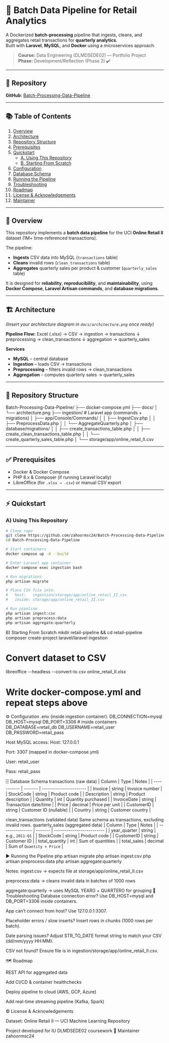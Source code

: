 # 🛒 Batch Data Pipeline for Retail Analytics

A Dockerized **batch-processing** pipeline that ingests, cleans, and aggregates retail transactions for **quarterly analytics**.  
Built with **Laravel**, **MySQL**, and **Docker** using a microservices approach.

> **Course:** Data Engineering (DLMDSEDE02) — Portfolio Project  
> **Phase:** Development/Reflection (Phase 2) ✔️

---

## 📂 Repository
**GitHub:** [Batch-Processing-Data-Pipeline](https://github.com/zahoormsc24/Batch-Processing-Data-Pipeline)

---

## 📚 Table of Contents
1. [Overview](#-overview)  
2. [Architecture](#-architecture)  
3. [Repository Structure](#-repository-structure)  
4. [Prerequisites](#-prerequisites)  
5. [Quickstart](#-quickstart)  
   - [A. Using This Repository](#a-using-this-repository)  
   - [B. Starting From Scratch](#b-starting-from-scratch)  
6. [Configuration](#-configuration)  
7. [Database Schema](#-database-schema)  
8. [Running the Pipeline](#-running-the-pipeline)  
9. [Troubleshooting](#-troubleshooting)  
10. [Roadmap](#-roadmap)  
11. [License & Acknowledgements](#-license--acknowledgements)  
12. [Maintainer](#-maintainer)

---

## 🔎 Overview
This repository implements a **batch data pipeline** for the UCI **Online Retail II** dataset (1M+ time-referenced transactions).  

The pipeline:
- **Ingests** CSV data into MySQL (`transactions` table)  
- **Cleans** invalid rows (`clean_transactions` table)  
- **Aggregates** quarterly sales per product & customer (`quarterly_sales` table)  

It is designed for **reliability**, **reproducibility**, and **maintainability**, using **Docker Compose**, **Laravel Artisan commands**, and **database migrations**.

---

## 🏗 Architecture
*(Insert your architecture diagram in `docs/architecture.png` once ready)*

**Pipeline Flow:**
Excel (.xlsx) → CSV → ingestion → transactions
↓
preprocessing → clean_transactions
↓
aggregation → quarterly_sales


**Services**
- **MySQL** – central database  
- **Ingestion** – loads CSV → transactions  
- **Preprocessing** – filters invalid rows → clean_transactions  
- **Aggregation** – computes quarterly sales → quarterly_sales  

---

## 📁 Repository Structure
Batch-Processing-Data-Pipeline/
├── docker-compose.yml
├── docs/
│ └── architecture.png
├── ingestion/ # Laravel app (commands + migrations)
│ ├── app/Console/Commands/
│ │ ├── IngestCsv.php
│ │ ├── PreprocessData.php
│ │ └── AggregateQuarterly.php
│ ├── database/migrations/
│ │ ├── create_transactions_table.php
│ │ ├── create_clean_transactions_table.php
│ │ └── create_quarterly_sales_table.php
│ └── storage/app/online_retail_II.csv


---

## ✅ Prerequisites
- Docker & Docker Compose  
- PHP 8.x & Composer (if running Laravel locally)  
- LibreOffice (for `.xlsx → .csv`) or manual CSV export  

---

## ⚡ Quickstart

### A) Using This Repository
```bash
# Clone repo
git clone https://github.com/zahoormsc24/Batch-Processing-Data-Pipeline.git
cd Batch-Processing-Data-Pipeline

# Start containers
docker compose up -d --build

# Enter Laravel app container
docker compose exec ingestion bash

# Run migrations
php artisan migrate

# Place CSV file into:
#   host:   ingestion/storage/app/online_retail_II.csv
#   inside: storage/app/online_retail_II.csv

# Run pipeline
php artisan ingest:csv
php artisan preprocess:data
php artisan aggregate:quarterly
```
B) Starting From Scratch
mkdir retail-pipeline && cd retail-pipeline
composer create-project laravel/laravel ingestion

# Convert dataset to CSV
libreoffice --headless --convert-to csv online_retail_II.xlsx

# Write docker-compose.yml and repeat steps above

⚙️ Configuration
.env (inside ingestion container):
DB_CONNECTION=mysql
DB_HOST=mysql
DB_PORT=3306       # inside containers
DB_DATABASE=retail_db
DB_USERNAME=retail_user
DB_PASSWORD=retail_pass

Host MySQL access:
Host: 127.0.0.1

Port: 3307 (mapped in docker-compose.yml)

User: retail_user

Pass: retail_pass

🗄 Database Schema
transactions (raw data)
| Column      | Type    | Notes                  |
| ----------- | ------- | ---------------------- |
| Invoice     | string  | Invoice number         |
| StockCode   | string  | Product code           |
| Description | string  | Product description    |
| Quantity    | int     | Quantity purchased     |
| InvoiceDate | string  | Transaction date/time  |
| Price       | decimal | Price per unit         |
| CustomerID  | string  | Customer ID (nullable) |
| Country     | string  | Customer country       |

clean_transactions (validated data)
Same schema as transactions, excluding invalid rows.
quarterly_sales (aggregated data)
| Column          | Type    | Notes                     |
| --------------- | ------- | ------------------------- |
| year\_quarter   | string  | e.g., `2011-Q1`           |
| StockCode       | string  | Product code              |
| CustomerID      | string  | Customer ID               |
| total\_quantity | int     | Sum of quantities         |
| total\_sales    | decimal | Sum of `Quantity × Price` |

▶️ Running the Pipeline
php artisan migrate
php artisan ingest:csv
php artisan preprocess:data
php artisan aggregate:quarterly

Notes:
ingest:csv → expects file at storage/app/online_retail_II.csv

preprocess:data → cleans invalid data in batches of 1000 rows

aggregate:quarterly → uses MySQL YEAR() + QUARTER() for grouping
🧰 Troubleshooting
Database connection error? Use DB_HOST=mysql and DB_PORT=3306 inside containers.

App can’t connect from host? Use 127.0.0.1:3307.

Placeholder errors / slow inserts? Insert rows in chunks (1000 rows per batch).

Date parsing issues? Adjust STR_TO_DATE format string to match your CSV (dd/mm/yyyy HH:MM).

CSV not found? Ensure file is in ingestion/storage/app/online_retail_II.csv.

🗺 Roadmap

REST API for aggregated data

Add CI/CD & container healthchecks

Deploy pipeline to cloud (AWS, GCP, Azure)

Add real-time streaming pipeline (Kafka, Spark)

© License & Acknowledgements

Dataset: Online Retail II — UCI Machine Learning Repository

Project developed for IU DLMDSEDE02 coursework
👤 Maintainer
zahoormsc24
